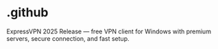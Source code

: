 # .github
ExpressVPN 2025 Release — free VPN client for Windows with premium servers, secure connection, and fast setup.
